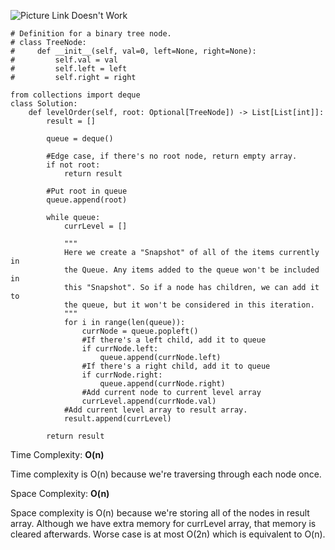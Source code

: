 ![Picture Link Doesn't Work](https://cdn.discordapp.com/attachments/707311202547662963/1020853754695782441/unknown.png)
```python3
# Definition for a binary tree node.
# class TreeNode:
#     def __init__(self, val=0, left=None, right=None):
#         self.val = val
#         self.left = left
#         self.right = right

from collections import deque
class Solution:
    def levelOrder(self, root: Optional[TreeNode]) -> List[List[int]]:
        result = []
        
        queue = deque()
        
        #Edge case, if there's no root node, return empty array.
        if not root:
            return result
        
        #Put root in queue
        queue.append(root)
        
        while queue:
            currLevel = []
            
            """
            Here we create a "Snapshot" of all of the items currently in
            the Queue. Any items added to the queue won't be included in
            this "Snapshot". So if a node has children, we can add it to
            the queue, but it won't be considered in this iteration.
            """
            for i in range(len(queue)):
                currNode = queue.popleft()
                #If there's a left child, add it to queue
                if currNode.left:
                    queue.append(currNode.left)
                #If there's a right child, add it to queue
                if currNode.right:
                    queue.append(currNode.right)
                #Add current node to current level array
                currLevel.append(currNode.val)
            #Add current level array to result array.
            result.append(currLevel)
        
        return result
```

<p>Time Complexity: <b>O(n)</b></p>
<p>Time complexity is O(n) because we're traversing through each node once.</p>

<p>Space Complexity: <b>O(n)</b></p>
<p>Space complexity is O(n) because we're storing all of the nodes in result array. Although
we have extra memory for currLevel array, that memory is cleared afterwards. Worse case is at
most O(2n) which is equivalent to O(n).</p>
